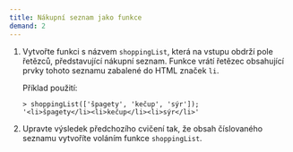 ```yaml
---
title: Nákupní seznam jako funkce
demand: 2
---
```


1. Vytvořte funkci s názvem `shoppingList`, která na vstupu obdrží pole řetězců, představující nákupní seznam. Funkce vrátí řetězec obsahující prvky tohoto seznamu zabalené do HTML značek `li`.

   Příklad použití:

   ```jscon
   > shoppingList(['špagety', 'kečup', 'sýr']);
   '<li>špagety</li><li>kečup</li><li>sýr</li>'
   ```
1. Upravte výsledek předchozího cvičení tak, že obsah číslovaného seznamu vytvoříte voláním funkce `shoppingList`.
